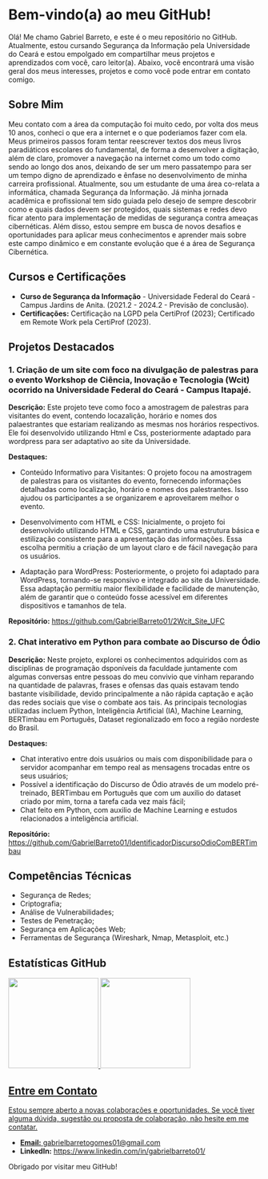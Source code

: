 # Bem-vindo(a) ao meu GitHub!

Olá! Me chamo Gabriel Barreto, e este é o meu repositório no GitHub. Atualmente, estou cursando Segurança da Informação pela Universidade do Ceará e estou empolgado em compartilhar meus projetos e aprendizados com você, caro leitor(a). Abaixo, você encontrará uma visão geral dos meus interesses, projetos e como você pode entrar em contato comigo.

## Sobre Mim

Meu contato com a área da computação foi muito cedo, por volta dos meus 10 anos, conheci o que era a internet e o que poderiamos fazer com ela. Meus primeiros passos foram tentar reescrever textos dos meus livros paradiáticos escolares do fundamental, de forma a desenvolver a digitação, além de claro, promover a navegação na internet como um todo como sendo ao longo dos anos, deixando de ser um mero passatempo para ser um tempo digno de aprendizado e ênfase no desenvolvimento de minha carreira profissional. Atualmente, sou um estudante de uma área co-relata a informática, chamada Segurança da Informação. Já minha jornada acadêmica e profissional tem sido guiada pelo desejo de sempre descobrir como e quais dados devem ser protegidos, quais sistemas e redes devo ficar atento para implementação de medidas de segurança contra ameaças cibernéticas. Além disso, estou sempre em busca de novos desafios e oportunidades para aplicar meus conhecimentos e aprender mais sobre este campo dinâmico e em constante evolução que é a área de Segurança Cibernética.

## Cursos e Certificações

- **Curso de Segurança da Informação** - Universidade Federal do Ceará - Campus Jardins de Anita. (2021.2 - 2024.2 - Previsão de conclusão).
- **Certificações:** Certificação na LGPD pela CertiProf (2023); Certificado em Remote Work pela CertiProf (2023).

## Projetos Destacados

### 1. Criação de um site com foco na divulgação de palestras para o evento Workshop de Ciência, Inovação e Tecnologia (Wcit) ocorrido na Universidade Federal do Ceará - Campus Itapajé.

**Descrição:** Este projeto teve como foco a amostragem de palestras para visitantes do event, contendo locazalição, horário e nomes dos palaestrantes que estariam realizando as mesmas nos horários respectivos. Ele foi desenvolvido utilizando Html e Css, posteriormente adaptado para wordpress para ser adaptativo ao site da Universidade.

**Destaques:**
- Conteúdo Informativo para Visitantes: O projeto focou na amostragem de palestras para os visitantes do evento, fornecendo informações detalhadas como localização, horário e nomes dos palestrantes. Isso ajudou os participantes a se organizarem e aproveitarem melhor o evento.

- Desenvolvimento com HTML e CSS: Inicialmente, o projeto foi desenvolvido utilizando HTML e CSS, garantindo uma estrutura básica e estilização consistente para a apresentação das informações. Essa escolha permitiu a criação de um layout claro e de fácil navegação para os usuários.

- Adaptação para WordPress: Posteriormente, o projeto foi adaptado para WordPress, tornando-se responsivo e integrado ao site da Universidade. Essa adaptação permitiu maior flexibilidade e facilidade de manutenção, além de garantir que o conteúdo fosse acessível em diferentes dispositivos e tamanhos de tela.

**Repositório:** https://github.com/GabrielBarreto01/2Wcit_Site_UFC

### 2. Chat interativo em Python para combate ao Discurso de Ódio

**Descrição:** Neste projeto, explorei os conhecimentos adquiridos com as disciplinas de programação dsponíveis da faculdade juntamente com algumas conversas entre pessoas do meu convivio que vinham reparando na quantidade de palavras, frases e ofensas das quais estavam tendo bastante visibilidade, devido principalmente a não rápida captação e ação das redes sociais que vise o combate aos tais. As principais tecnologias utilizadas incluem Python, Inteligẽncia Artificial (IA), Machine Learning, BERTimbau em Português, Dataset regionalizado em foco a região nordeste do Brasil.

**Destaques:**
- Chat interativo entre dois usuários ou mais com disponibilidade para o servidor acompanhar em tempo real as mensagens trocadas entre os seus usuários;
- Possível a identificação do Discurso de Ódio através de um modelo pré-treinado, BERTimbau em Português que com um auxilio do dataset criado por mim, torna a tarefa cada vez mais fácil;
- Chat feito em Python, com auxilio de Machine Learning e estudos relacionados a inteligência artificial.
  
**Repositório:** https://github.com/GabrielBarreto01/IdentificadorDiscursoOdioComBERTimbau

## Competências Técnicas

- Segurança de Redes;
- Criptografia;
- Análise de Vulnerabilidades;
- Testes de Penetração;
- Segurança em Aplicações Web;
- Ferramentas de Segurança (Wireshark, Nmap, Metasploit, etc.)

## Estatísticas GitHub

<div>
<a href="https://github.com/seu-usuário-aqui">
<img loading="lazy" height="180em" src="https://github-readme-stats.vercel.app/api/top-langs/?username=gabrielbarreto01&layout=compact&langs_count=7&theme=dracula"/>
<img loading="lazy" height="180em" src="https://github-readme-stats.vercel.app/api?username=gabrielbarreto01&show_icons=true&theme=dracula&include_all_commits=true&count_private=true"/>
</div>

## Entre em Contato

Estou sempre aberto a novas colaborações e oportunidades. Se você tiver alguma dúvida, sugestão ou proposta de colaboração, não hesite em me contatar.

- **Email:** gabrielbarretogomes01@gmail.com
- **LinkedIn:** https://www.linkedin.com/in/gabrielbarreto01/

Obrigado por visitar meu GitHub!
